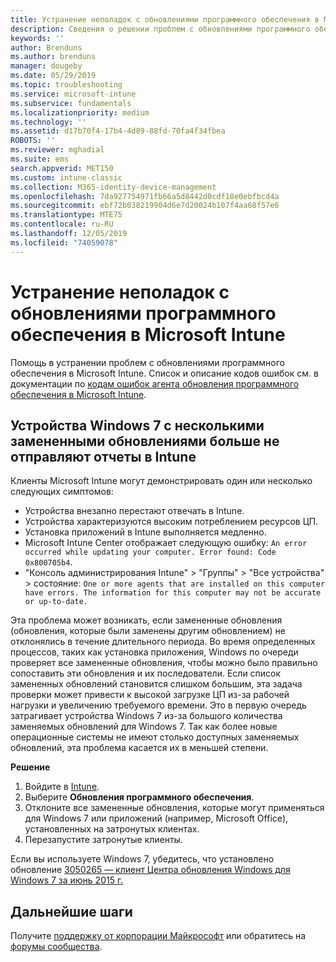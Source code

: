 ```yaml
---
title: Устранение неполадок с обновлениями программного обеспечения в Microsoft Intune в Azure | Документация Майкрософт
description: Сведения о решении проблем с обновлениями программного обеспечения в Microsoft Intune.
keywords: ''
author: Brenduns
ms.author: brenduns
manager: dougeby
ms.date: 05/29/2019
ms.topic: troubleshooting
ms.service: microsoft-intune
ms.subservice: fundamentals
ms.localizationpriority: medium
ms.technology: ''
ms.assetid: d17b70f4-17b4-4d89-88fd-70fa4f34fbea
ROBOTS: ''
ms.reviewer: mghadial
ms.suite: ems
search.appverid: MET150
ms.custom: intune-classic
ms.collection: M365-identity-device-management
ms.openlocfilehash: 7da927754971fb66a5d8442d0cdf18e0ebfbcd4a
ms.sourcegitcommit: ebf72b038219904d6e7d20024b107f4aa68f57e6
ms.translationtype: MTE75
ms.contentlocale: ru-RU
ms.lasthandoff: 12/05/2019
ms.locfileid: "74059078"
---
```

# <a name="troubleshoot-software-updates-in-microsoft-intune"></a>Устранение неполадок с обновлениями программного обеспечения в Microsoft Intune

Помощь в устранении проблем с обновлениями программного обеспечения в Microsoft Intune. Список и описание кодов ошибок см. в документации по [кодам ошибок агента обновления программного обеспечения в Microsoft Intune](../protect/software-update-agent-error-codes.md).

## <a name="windows-7-devices-with-many-superseded-updates-stop-reporting-to-intune"></a>Устройства Windows 7 с несколькими замененными обновлениями больше не отправляют отчеты в Intune

Клиенты Microsoft Intune могут демонстрировать один или несколько следующих симптомов:

- Устройства внезапно перестают отвечать в Intune.  
- Устройства характеризуются высоким потреблением ресурсов ЦП.
- Установка приложений в Intune выполняется медленно.
- Microsoft Intune Center отображает следующую ошибку: `An error occurred while updating your computer. Error found: Code 0x800705b4`.
- "Консоль администрирования Intune" > "Группы" > "Все устройства" > состояние: `One or more agents that are installed on this computer have errors. The information for this computer may not be accurate or up-to-date.`

Эта проблема может возникать, если замененные обновления (обновления, которые были заменены другим обновлением) не отклонялись в течение длительного периода. Во время определенных процессов, таких как установка приложения, Windows по очереди проверяет все замененные обновления, чтобы можно было правильно сопоставить эти обновления и их последователи. Если список замененных обновлений становится слишком большим, эта задача проверки может привести к высокой загрузке ЦП из-за рабочей нагрузки и увеличению требуемого времени. Это в первую очередь затрагивает устройства Windows 7 из-за большого количества заменяемых обновлений для Windows 7. Так как более новые операционные системы не имеют столько доступных заменяемых обновлений, эта проблема касается их в меньшей степени.

**Решение**

1. Войдите в [Intune](https://go.microsoft.com/fwlink/?linkid=2090973).
2. Выберите **Обновления программного обеспечения**.
3. Отклоните все замененные обновления, которые могут применяться для Windows 7 или приложений (например, Microsoft Office), установленных на затронутых клиентах.
4. Перезапустите затронутые клиенты.

Если вы используете Windows 7, убедитесь, что установлено обновление [3050265 — клиент Центра обновления Windows для Windows 7 за июнь 2015 г.](https://support.microsoft.com/kb/3050265)

## <a name="next-steps"></a>Дальнейшие шаги

Получите [поддержку от корпорации Майкрософт](get-support.md) или обратитесь на [форумы сообщества](https://social.technet.microsoft.com/Forums/en-US/home?category=microsoftintune).